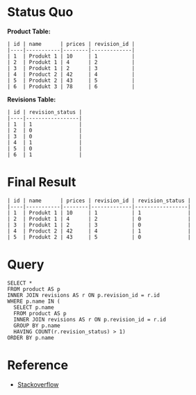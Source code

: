 # Status Quo

**Product Table:**

	| id | name      | prices | revision_id |
	|----|-----------|--------|-------------|
	| 1  | Produkt 1 | 10     | 1           |
	| 2  | Produkt 1 | 4      | 2           |
	| 3  | Produkt 1 | 2      | 3           |
	| 4  | Product 2 | 42     | 4           |
	| 5  | Produkt 2 | 43     | 5           |
	| 6  | Produkt 3 | 78     | 6           |


**Revisions Table:**

	| id | revision_status |
	|----|-----------------|
	| 1  | 1               |
	| 2  | 0               |
	| 3  | 0               |
	| 4  | 1               |
	| 5  | 0               |
	| 6  | 1               |	
	
# Final Result

	| id | name      | prices | revision_id | revision_status |
	|----|-----------|--------|-------------|-----------------|
	| 1  | Produkt 1 | 10     | 1           | 1               |
	| 2  | Produkt 1 | 4      | 2           | 0               |
	| 3  | Produkt 1 | 2      | 3           | 0               |
	| 4  | Product 2 | 42     | 4           | 1               |
	| 5  | Produkt 2 | 43     | 5           | 0               |
  
# Query  

```
SELECT *
FROM product AS p
INNER JOIN revisions AS r ON p.revision_id = r.id 
WHERE p.name IN (
  SELECT p.name
  FROM product AS p
  INNER JOIN revisions AS r ON p.revision_id = r.id 
  GROUP BY p.name
  HAVING COUNT(r.revision_status) > 1)
ORDER BY p.name
```

# Reference
* [Stackoverflow](https://stackoverflow.com/questions/48033029/getting-rows-which-have-a-certain-revision-status)
